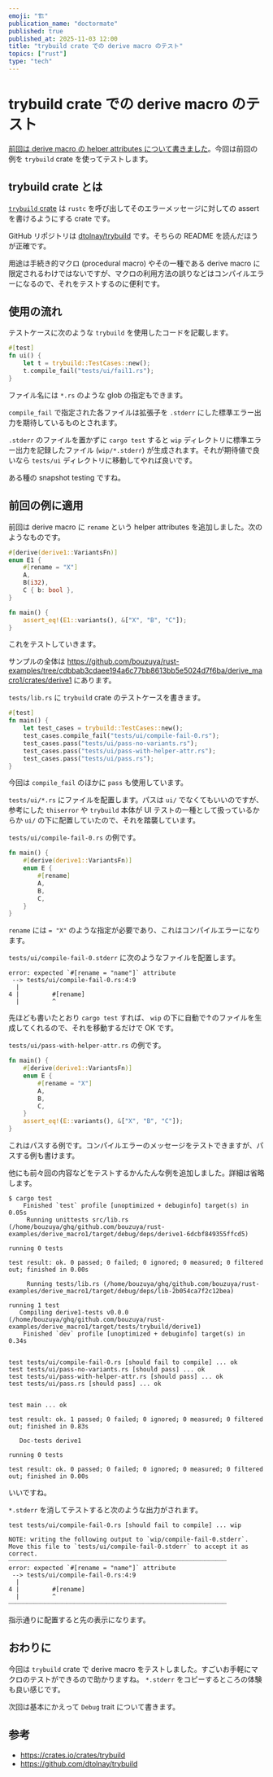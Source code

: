 ```yaml
---
emoji: "🏗️"
publication_name: "doctormate"
published: true
published_at: 2025-11-03 12:00
title: "trybuild crate での derive macro のテスト"
topics: ["rust"]
type: "tech"
---
```


# trybuild crate での derive macro のテスト

[前回は derive macro の helper attributes について書きました][zenn:2832eb691f8fbe]。今回は前回の例を `trybuild` crate を使ってテストします。

## trybuild crate とは

[`trybuild` crate][crates:trybuild] は `rustc` を呼び出してそのエラーメッセージに対しての assert を書けるようにする crate です。

GitHub リポジトリは [dtolnay/trybuild] です。そちらの README を読んだほうが正確です。

用途は手続き的マクロ (procedural macro) やその一種である derive macro に限定されるわけではないですが、マクロの利用方法の誤りなどはコンパイルエラーになるので、それをテストするのに便利です。

## 使用の流れ

テストケースに次のような `trybuild` を使用したコードを記載します。

```rust
#[test]
fn ui() {
    let t = trybuild::TestCases::new();
    t.compile_fail("tests/ui/fail1.rs");
}
```

ファイル名には `*.rs` のような glob の指定もできます。

`compile_fail` で指定された各ファイルは拡張子を `.stderr` にした標準エラー出力を期待しているものとされます。

`.stderr` のファイルを置かずに `cargo test` すると `wip` ディレクトリに標準エラー出力を記録したファイル (`wip/*.stderr`) が生成されます。それが期待値で良いなら `tests/ui` ディレクトリに移動してやれば良いです。

ある種の snapshot testing ですね。

## 前回の例に適用

前回は derive macro に `rename` という helper attributes を追加しました。次のようなものです。

```rust
#[derive(derive1::VariantsFn)]
enum E1 {
    #[rename = "X"]
    A,
    B(i32),
    C { b: bool },
}

fn main() {
    assert_eq!(E1::variants(), &["X", "B", "C"]);
}
```

これをテストしていきます。

サンプルの全体は <https://github.com/bouzuya/rust-examples/tree/cdbbab3cdaee194a6c77bb8613bb5e5024d7f6ba/derive_macro1/crates/derive1> にあります。

`tests/lib.rs` に `trybuild` crate のテストケースを書きます。

```rust
#[test]
fn main() {
    let test_cases = trybuild::TestCases::new();
    test_cases.compile_fail("tests/ui/compile-fail-0.rs");
    test_cases.pass("tests/ui/pass-no-variants.rs");
    test_cases.pass("tests/ui/pass-with-helper-attr.rs");
    test_cases.pass("tests/ui/pass.rs");
}
```

今回は `compile_fail` のほかに `pass` も使用しています。

`tests/ui/*.rs` にファイルを配置します。パスは `ui/` でなくてもいいのですが、参考にした `thiserror` や `trybuild` 本体が UI テストの一種として扱っているからか `ui/` の下に配置していたので、それを踏襲しています。

`tests/ui/compile-fail-0.rs` の例です。

```rust
fn main() {
    #[derive(derive1::VariantsFn)]
    enum E {
        #[rename]
        A,
        B,
        C,
    }
}
```

`rename` には `= "X"` のような指定が必要であり、これはコンパイルエラーになります。

`tests/ui/compile-fail-0.stderr` に次のようなファイルを配置します。

```text
error: expected `#[rename = "name"]` attribute
 --> tests/ui/compile-fail-0.rs:4:9
  |
4 |         #[rename]
  |         ^
```

先ほども書いたとおり `cargo test` すれば、 `wip` の下に自動で↑のファイルを生成してくれるので、それを移動するだけで OK です。

`tests/ui/pass-with-helper-attr.rs` の例です。

```rust
fn main() {
    #[derive(derive1::VariantsFn)]
    enum E {
        #[rename = "X"]
        A,
        B,
        C,
    }
    assert_eq!(E::variants(), &["X", "B", "C"]);
}
```

これはパスする例です。コンパイルエラーのメッセージをテストできますが、パスする例も書けます。

他にも前々回の内容などをテストするかんたんな例を追加しました。詳細は省略します。

```text
$ cargo test
    Finished `test` profile [unoptimized + debuginfo] target(s) in 0.05s
     Running unittests src/lib.rs (/home/bouzuya/ghq/github.com/bouzuya/rust-examples/derive_macro1/target/debug/deps/derive1-6dcbf849355ffcd5)

running 0 tests

test result: ok. 0 passed; 0 failed; 0 ignored; 0 measured; 0 filtered out; finished in 0.00s

     Running tests/lib.rs (/home/bouzuya/ghq/github.com/bouzuya/rust-examples/derive_macro1/target/debug/deps/lib-2b054ca7f2c12bea)

running 1 test
   Compiling derive1-tests v0.0.0 (/home/bouzuya/ghq/github.com/bouzuya/rust-examples/derive_macro1/target/tests/trybuild/derive1)
    Finished `dev` profile [unoptimized + debuginfo] target(s) in 0.34s


test tests/ui/compile-fail-0.rs [should fail to compile] ... ok
test tests/ui/pass-no-variants.rs [should pass] ... ok
test tests/ui/pass-with-helper-attr.rs [should pass] ... ok
test tests/ui/pass.rs [should pass] ... ok


test main ... ok

test result: ok. 1 passed; 0 failed; 0 ignored; 0 measured; 0 filtered out; finished in 0.83s

   Doc-tests derive1

running 0 tests

test result: ok. 0 passed; 0 failed; 0 ignored; 0 measured; 0 filtered out; finished in 0.00s
```

いいですね。

`*.stderr` を消してテストすると次のような出力がされます。

```text
test tests/ui/compile-fail-0.rs [should fail to compile] ... wip

NOTE: writing the following output to `wip/compile-fail-0.stderr`.
Move this file to `tests/ui/compile-fail-0.stderr` to accept it as correct.
┈┈┈┈┈┈┈┈┈┈┈┈┈┈┈┈┈┈┈┈┈┈┈┈┈┈┈┈┈┈┈┈┈┈┈┈┈┈┈┈┈┈┈┈┈┈┈┈┈┈┈┈┈┈┈┈┈┈┈┈
error: expected `#[rename = "name"]` attribute
 --> tests/ui/compile-fail-0.rs:4:9
  |
4 |         #[rename]
  |         ^
┈┈┈┈┈┈┈┈┈┈┈┈┈┈┈┈┈┈┈┈┈┈┈┈┈┈┈┈┈┈┈┈┈┈┈┈┈┈┈┈┈┈┈┈┈┈┈┈┈┈┈┈┈┈┈┈┈┈┈┈
```

指示通りに配置すると先の表示になります。

## おわりに

今回は `trybuild` crate で derive macro をテストしました。すごいお手軽にマクロのテストができるので助かりますね。 `*.stderr` をコピーするところの体験も良い感じです。

次回は基本にかえって `Debug` trait について書きます。

## 参考

- <https://crates.io/crates/trybuild>
- <https://github.com/dtolnay/trybuild>

[crates:trybuild]: https://crates.io/crates/trybuild
[dtolnay/trybuild]: https://github.com/dtolnay/trybuild
[zenn:2832eb691f8fbe]: https://zenn.dev/doctormate/articles/2832eb691f8fbe
